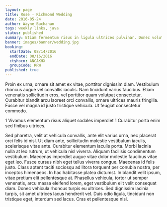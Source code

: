 ```yaml
---
layout: page
title: Rose - Richmond Wedding
date: 2016-05-24
author: Wayne Buchanan
tags: weekly links, java
status: published
summary: Etiam fermentum risus in ligula ultrices pulvinar. Donec volutpat aliquam.
banner: images/banner/wedding.jpg
booking:
  startDate: 08/14/2016
  endDate: 08/16/2016
  ctyhocn: ANCAKHX
  groupCode: RRW
published: true
---
```

Proin ex urna, ornare sit amet ex vitae, porttitor dignissim diam. Vestibulum rhoncus augue vel convallis iaculis. Nam tincidunt varius faucibus. Etiam venenatis sollicitudin eros, vel porttitor quam volutpat consectetur. Curabitur blandit arcu laoreet orci convallis, ornare ultrices mauris fringilla. Fusce vel magna id justo tristique vehicula. Ut feugiat consectetur commodo.

1 Vivamus elementum risus aliquet sodales imperdiet
1 Curabitur porta enim sed finibus ultrices.

Sed pharetra, velit at vehicula convallis, ante elit varius urna, nec placerat orci felis id nisl. Ut diam ante, sollicitudin molestie vestibulum iaculis, scelerisque vitae ante. Curabitur elementum iaculis porta. Morbi lacinia nulla at leo rutrum, ut vehicula nisl viverra. Aliquam facilisis condimentum vestibulum. Maecenas imperdiet augue vitae dolor molestie faucibus vitae eget leo. Fusce cursus nibh eget tellus viverra congue. Maecenas id felis justo. Class aptent taciti sociosqu ad litora torquent per conubia nostra, per inceptos himenaeos. In hac habitasse platea dictumst. In blandit velit ipsum, vitae pretium elit pellentesque at. Phasellus vehicula, tortor ut semper venenatis, arcu massa eleifend lorem, eget vestibulum elit velit consequat diam. Donec vehicula rhoncus turpis eu ultrices. Sed dignissim lacinia turpis, sit amet ultrices lacus hendrerit vel. Duis odio ligula, tincidunt non tristique eget, interdum sed lacus. Cras et pellentesque nisl.
